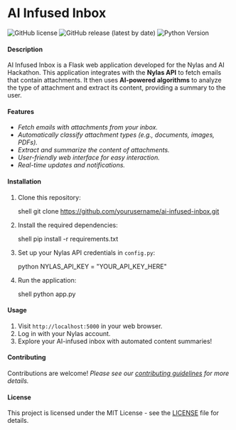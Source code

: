 # AI Infused Inbox

![GitHub license](https://img.shields.io/github/license/Samuel-2552/Email-and-AI)
![GitHub release (latest by date)](https://img.shields.io/github/v/release/Samuel-2552/Email-and-AI)
![Python Version](https://img.shields.io/badge/python-3.8%2B-blue)

#### Description

AI Infused Inbox is a Flask web application developed for the Nylas and AI Hackathon. This application integrates with the **Nylas API** to fetch emails that contain attachments. It then uses **AI-powered algorithms** to analyze the type of attachment and extract its content, providing a summary to the user.

#### Features

- *Fetch emails with attachments from your inbox.*
- *Automatically classify attachment types (e.g., documents, images, PDFs).*
- *Extract and summarize the content of attachments.*
- *User-friendly web interface for easy interaction.*
- *Real-time updates and notifications.*

#### Installation

1. Clone this repository:

   shell
   git clone https://github.com/yourusername/ai-infused-inbox.git
   

2. Install the required dependencies:

   shell
   pip install -r requirements.txt
   

3. Set up your Nylas API credentials in `config.py`:

   python
   NYLAS_API_KEY = "YOUR_API_KEY_HERE"
   

4. Run the application:

   shell
   python app.py
   

#### Usage

1. Visit `http://localhost:5000` in your web browser.
2. Log in with your Nylas account.
3. Explore your AI-infused inbox with automated content summaries!

#### Contributing

Contributions are welcome! 
*Please see our [contributing guidelines](CONTRIBUTING.md) for more details.*

#### License

This project is licensed under the MIT License - see the [LICENSE](LICENSE) file for details.
